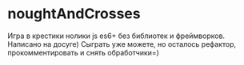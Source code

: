 # noughtAndCrosses
Игра в крестики нолики js es6+ без библиотек и фреймворков.
Написано на досуге)
Сыграть уже можете, но осталось рефактор, прокомментировать и снять обработчики=)
